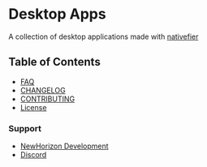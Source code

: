 # Desktop Apps
A collection of desktop applications made with <a href="https://github.com/jiahaog/nativefier">nativefier</a>

## Table of Contents
- <a href="https://github.com/newhorizon-development/Desktop-Apps/blob/master/FAQ">FAQ</a>
- <a href="https://github.com/newhorizon-development/Desktop-Apps/blob/master/CHANGELOG">CHANGELOG</a>
- <a href="https://github.com/newhorizon-development/Desktop-Apps/blob/master/CONTRIBUTING">CONTRIBUTING</a>
- <a href="https://github.com/newhorizon-development/Desktop-Apps/blob/master/LICENSE">License</a>

### Support
- <a href="https://newhorizon-development.netlify.app">NewHorizon Development</a>
- <a href="https://discord.gg/9R5GBe2">Discord</a>